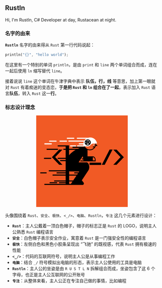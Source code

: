 ## Rustln

Hi, I'm Rustln, C# Developer at day, Rustacean at night.

### 名字的由来

**`Rustln`** 名字的由来得从 `Rust` 第一行代码说起：

```rust
println("{}", "hello world");
```

在这里有一个特别的单词 `println`，是由 `print` 和 `line` 两个单词组合而成，连在一起后使用 `ln` 缩写替代 `line`。

接着说说 `line` 这个单词在牛津字典中表示 **队伍，行，线** 等意思，加上第一眼就对 `Rust` 有着痴迷的变态恋，**于是把 `Rust` 和 `ln` 组合在了一起**，表示加入 `Rust` 语言**队伍**，转入 `Rust` 这一**行**。

### 标志设计理念

<div align="center">

<img src="./avatar.jpg" />

</div>

头像围绕着 `Rust`、`安全`、`极快`、`<_/>`、`电脑`、`Rustln`，`专注` 这几个元素进行设计：

- **`Rust`**：主人公戴着一顶白色帽子，帽子的标志正是 `Rust` 的 LOGO，说明主人公熟悉 `Rust` 编程语言
- **`安全`**：白色帽子表示安全作业，寓意着 `Rust` 是一门强安全性的编程语言
- **`极快`**：左侧白色和黑色小胶条呈现出 “飞驰” 的既视感，代表 `Rust` 拥有极速的性能
- **`<_/>`**：代码的互联网符号，说明主人公是从事编程工作
- **`电脑`**：结合 `_/` 符号模拟出电脑的形态，表示主人公使用的工具是电脑
- **`Rustln`**：主人公的坐姿是由 `R U S T L N` 拆解组合而成，坐姿包含了这 6 个字母，也正是主人公互联网的公开账号
- **`专注`**：从整体来看，主人公正在专注自己做的事情，比如编程
